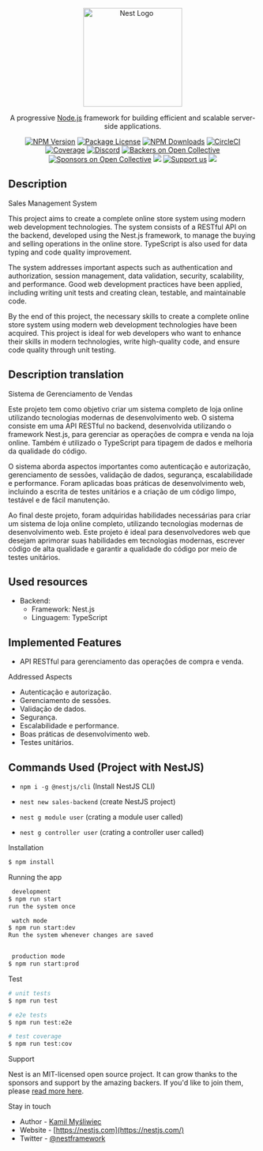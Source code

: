 <p align="center">
  <a href="http://nestjs.com/" target="blank"><img src="https://nestjs.com/img/logo-small.svg" width="200" alt="Nest Logo" /></a>
</p>

[circleci-image]: https://img.shields.io/circleci/build/github/nestjs/nest/master?token=abc123def456
[circleci-url]: https://circleci.com/gh/nestjs/nest

  <p align="center">A progressive <a href="http://nodejs.org" target="_blank">Node.js</a> framework for building efficient and scalable server-side applications.</p>
    <p align="center">
<a href="https://www.npmjs.com/~nestjscore" target="_blank"><img src="https://img.shields.io/npm/v/@nestjs/core.svg" alt="NPM Version" /></a>
<a href="https://www.npmjs.com/~nestjscore" target="_blank"><img src="https://img.shields.io/npm/l/@nestjs/core.svg" alt="Package License" /></a>
<a href="https://www.npmjs.com/~nestjscore" target="_blank"><img src="https://img.shields.io/npm/dm/@nestjs/common.svg" alt="NPM Downloads" /></a>
<a href="https://circleci.com/gh/nestjs/nest" target="_blank"><img src="https://img.shields.io/circleci/build/github/nestjs/nest/master" alt="CircleCI" /></a>
<a href="https://coveralls.io/github/nestjs/nest?branch=master" target="_blank"><img src="https://coveralls.io/repos/github/nestjs/nest/badge.svg?branch=master#9" alt="Coverage" /></a>
<a href="https://discord.gg/G7Qnnhy" target="_blank"><img src="https://img.shields.io/badge/discord-online-brightgreen.svg" alt="Discord"/></a>
<a href="https://opencollective.com/nest#backer" target="_blank"><img src="https://opencollective.com/nest/backers/badge.svg" alt="Backers on Open Collective" /></a>
<a href="https://opencollective.com/nest#sponsor" target="_blank"><img src="https://opencollective.com/nest/sponsors/badge.svg" alt="Sponsors on Open Collective" /></a>
  <a href="https://paypal.me/kamilmysliwiec" target="_blank"><img src="https://img.shields.io/badge/Donate-PayPal-ff3f59.svg"/></a>
    <a href="https://opencollective.com/nest#sponsor"  target="_blank"><img src="https://img.shields.io/badge/Support%20us-Open%20Collective-41B883.svg" alt="Support us"></a>
  <a href="https://twitter.com/nestframework" target="_blank"><img src="https://img.shields.io/twitter/follow/nestframework.svg?style=social&label=Follow"></a>
</p>
  <!--[![Backers on Open Collective](https://opencollective.com/nest/backers/badge.svg)](https://opencollective.com/nest#backer)
  [![Sponsors on Open Collective](https://opencollective.com/nest/sponsors/badge.svg)](https://opencollective.com/nest#sponsor)-->

<h2>Description</h2>

Sales Management System

This project aims to create a complete online store system using modern web development technologies. The system consists of a RESTful API on the backend, developed using the Nest.js framework, to manage the buying and selling operations in the online store. TypeScript is also used for data typing and code quality improvement.

The system addresses important aspects such as authentication and authorization, session management, data validation, security, scalability, and performance. Good web development practices have been applied, including writing unit tests and creating clean, testable, and maintainable code.

By the end of this project, the necessary skills to create a complete online store system using modern web development technologies have been acquired. This project is ideal for web developers who want to enhance their skills in modern technologies, write high-quality code, and ensure code quality through unit testing.

<h2>Description translation</h2>

Sistema de Gerenciamento de Vendas

Este projeto tem como objetivo criar um sistema completo de loja online utilizando tecnologias modernas de desenvolvimento web. O sistema consiste em uma API RESTful no backend, desenvolvida utilizando o framework Nest.js, para gerenciar as operações de compra e venda na loja online. Também é utilizado o TypeScript para tipagem de dados e melhoria da qualidade do código.

O sistema aborda aspectos importantes como autenticação e autorização, gerenciamento de sessões, validação de dados, segurança, escalabilidade e performance. Foram aplicadas boas práticas de desenvolvimento web, incluindo a escrita de testes unitários e a criação de um código limpo, testável e de fácil manutenção.

Ao final deste projeto, foram adquiridas habilidades necessárias para criar um sistema de loja online completo, utilizando tecnologias modernas de desenvolvimento web. Este projeto é ideal para desenvolvedores web que desejam aprimorar suas habilidades em tecnologias modernas, escrever código de alta qualidade e garantir a qualidade do código por meio de testes unitários.

<h2>Used resources</h2>


- Backend:
  - Framework: Nest.js
  - Linguagem: TypeScript

<h2>Implemented Features</h2>

- API RESTful para gerenciamento das operações de compra e venda.

Addressed Aspects

- Autenticação e autorização.
- Gerenciamento de sessões.
- Validação de dados.
- Segurança.
- Escalabilidade e performance.
- Boas práticas de desenvolvimento web.
- Testes unitários.

<h2>Commands Used (Project with NestJS)</h2>

- `npm i -g @nestjs/cli` (Install NestJS CLI)

- `nest new sales-backend` (create NestJS project)

- `nest g module user` (crating a module user called)

- `nest g controller user` (crating a controller user called)

Installation

```bash
$ npm install
```

Running the app

```bash
 development
$ npm run start 
run the system once

 watch mode
$ npm run start:dev
Run the system whenever changes are saved


 production mode
$ npm run start:prod
```

Test

```bash
# unit tests
$ npm run test

# e2e tests
$ npm run test:e2e

# test coverage
$ npm run test:cov
```

Support

Nest is an MIT-licensed open source project. It can grow thanks to the sponsors and support by the amazing backers. If you'd like to join them, please [read more here](https://docs.nestjs.com/support).

Stay in touch

- Author - [Kamil Myśliwiec](https://kamilmysliwiec.com)
- Website - [https://nestjs.com](https://nestjs.com/)
- Twitter - [@nestframework](https://twitter.com/nestframework)
